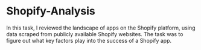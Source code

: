 # Shopify-Analysis
In this task, I reviewed the landscape of apps on the Shopify platform, using data scraped from publicly available Shopify websites. The task was to figure out what key factors play into the success of a Shopify app.
